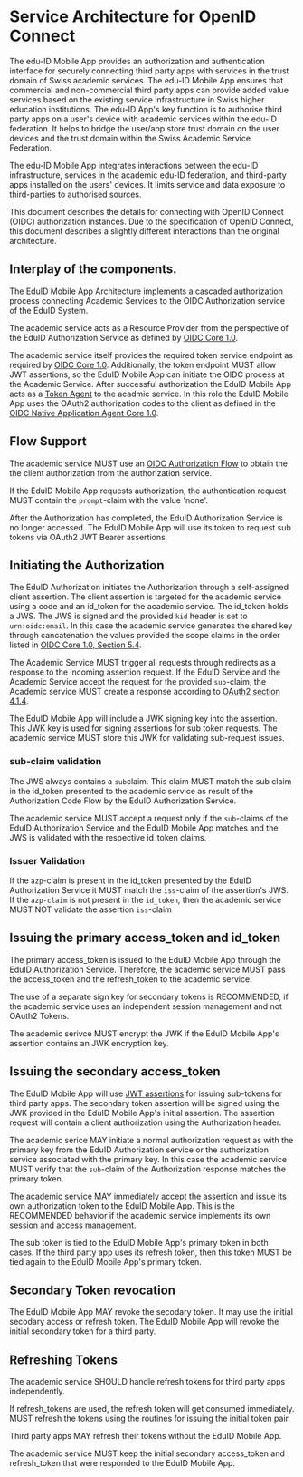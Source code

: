 # Service Architecture for OpenID Connect

The edu-ID Mobile App provides an authorization and authentication interface for securely connecting third party apps with services in the trust domain of Swiss academic services. The edu-ID Mobile App ensures that commercial and non-commercial third party apps can provide added value services based on the existing service infrastructure in Swiss higher education institutions. The edu-ID App's key function is to authorise third party apps on a user's device with academic services within the edu-ID federation. It helps to bridge the user/app store trust domain on the user devices and the trust domain within the Swiss Academic Service Federation.

The edu-ID Mobile App integrates interactions between the edu-ID infrastructure, services in the academic edu-ID federation, and third-party apps installed on the users' devices. It limits service and data exposure to third-parties to authorised sources.

This document describes the details for connecting with OpenID Connect (OIDC) authorization instances. Due to the specification of OpenID Connect, this document describes a slightly different interactions than the original architecture.

## Interplay of the components.

The EduID Mobile App Architecture implements a cascaded authorization process connecting Academic Services to the OIDC Authorization service of the EduID System.

The academic service acts as a Resource Provider from the perspective of the EduID Authorization Service as defined by [OIDC Core 1.0](http://openid.net/specs/openid-connect-core-1_0.html).

The academic service itself provides the required token service endpoint as required by [OIDC Core 1.0](http://openid.net/specs/openid-connect-core-1_0.html). Additionally, the token endpoint MUST allow JWT assertions, so the EduID Mobile App can initiate the OIDC process at the Academic Service. After successful authorization the EduID Mobile App acts as a [Token Agent](http://openid.bitbucket.org/draft-native-application-agent-core-01.html) to the acadmic service. In this role the EduID Mobile App uses the OAuth2 authorization codes to the client as defined in the [OIDC Native Application Agent Core 1.0](http://openid.bitbucket.org/draft-native-application-agent-core-01.html).

## Flow Support

The academic service MUST use an [OIDC Authorization Flow](http://openid.net/specs/openid-connect-core-1_0.html) to obtain the the client authorization from the authorization service.

If the EduID Mobile App requests authorization, the authentication request MUST contain the ```prompt```-claim with the value 'none'.

After the Authorization has completed, the EduID Authorization Service is no longer accessed. The EduID Mobile App will use its token to request sub tokens via OAuth2 JWT Bearer assertions.

## Initiating the Authorization

The EduID Authorization initiates the Authorization through a self-assigned client assertion. The client assertion is targeted for the academic service using a code and an id_token for the academic service. The id_token holds a JWS. The JWS is signed and the provided ```kid``` header is set to ```urn:oidc:email```. In this case the academic service generates the shared key through cancatenation the values provided the scope claims in the order listed in [OIDC Core 1.0, Section 5.4](http://openid.net/specs/openid-connect-core-1_0.html#ScopeClaims).

The Academic Service MUST trigger all requests through redirects as a response to the incoming assertion request. If the EduID Service and the Academic Service accept the request for the provided ```sub```-claim, the Academic service MUST create a response according to [OAuth2 section 4.1.4](https://tools.ietf.org/html/rfc6749#section-4.1.4).

The EduID Mobile App will include a JWK signing key into the assertion. This JWK key is used for signing assertions for sub token requests. The academic service MUST store this JWK for validating sub-request issues.

### sub-claim validation

The JWS always contains a ```sub```claim. This claim MUST match the sub claim in the id_token presented to the
academic service as result of the Authorization Code Flow by the EduID Authorization Service.

The academic service MUST accept a request only if the ```sub```-claims of the EduID Authorization Service and the EduID Mobile App matches and the JWS is validated with the respective id_token claims.

### Issuer Validation

If the ```azp```-claim is present in the id_token presented by the EduID Authorization Service it MUST match the ```iss```-claim of the assertion's JWS. If the ```azp-claim``` is not present in the ```id_token```, then the academic service MUST NOT validate the assertion ```iss```-claim

## Issuing the primary access_token and id_token

The primary access_token is issued to the EduID Mobile App through the EduID Authorization Service. Therefore, the academic service MUST pass the access_token and the refresh_token to the academic service.

The use of a separate sign key for secondary tokens is RECOMMENDED, if the academic service uses an independent session management and not OAuth2 Tokens.

The academic serivce MUST encrypt the JWK if the EduID Mobile App's assertion contains an JWK encryption key.

## Issuing the secondary access_token

The EduID Mobile App will use [JWT assertions](https://tools.ietf.org/html/rfc7523) for issuing sub-tokens for third party apps. The secondary token assertion will be signed using the JWK provided in the EduID Mobile App's initial assertion. The assertion request will contain a client authorization using the Authorization header.

The academic serice MAY initiate a normal authorization request as with the primary key from the EduID Authorization service or the authorization service associated with the primary key. In this case the academic service MUST verify that the ```sub```-claim of the Authorization response matches the primary token.

The academic service MAY immediately accept the assertion and issue its own authorization token to the EduID Mobile App. This is the RECOMMENDED behavior if the academic service implements its own session and access management.

The sub token is tied to the EduID Mobile App's primary token in both cases. If the third party app uses its refresh token, then this token MUST be tied again to the EduID Mobile App's primary token.

## Secondary Token revocation

The EduID Mobile App MAY revoke the secodary token. It may use the initial secodary access or refresh token. The EduID Mobile App will revoke the initial secondary token for a third party.

## Refreshing Tokens

The academic service SHOULD handle refresh tokens for third party apps independently.

If refresh_tokens are used, the refresh token will get consumed immediately. MUST refresh the tokens using the routines for issuing the initial token pair.

Third party apps MAY refresh their tokens without the EduID Mobile App.

The academic service MUST keep the initial secondary access_token and refresh_token that were responded to the EduID Mobile App.